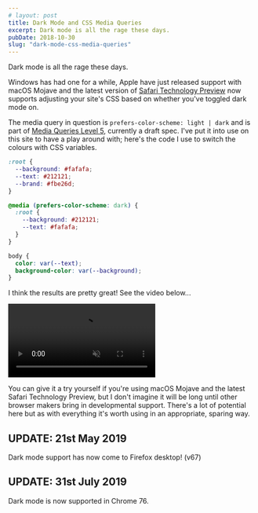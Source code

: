 ```yaml
---
# layout: post
title: Dark Mode and CSS Media Queries
excerpt: Dark mode is all the rage these days.
pubDate: 2018-10-30
slug: "dark-mode-css-media-queries"
---
```


<p class="lead">Dark mode is all the rage these days.</p>

Windows has had one for a while, Apple have just released support with macOS Mojave and the latest version of [Safari Technology Preview](https://webkit.org/blog/8475/release-notes-for-safari-technology-preview-68/) now supports adjusting your site's CSS based on whether you've toggled dark mode on.

The media query in question is `prefers-color-scheme: light | dark` and is part of [Media Queries Level 5](https://drafts.csswg.org/mediaqueries-5/#prefers-color-scheme), currently a draft spec. I've put it into use on this site to have a play around with; here's the code I use to switch the colours with CSS variables.

```css
:root {
  --background: #fafafa;
  --text: #212121;
  --brand: #fbe26d;
}

@media (prefers-color-scheme: dark) {
  :root {
    --background: #212121;
    --text: #fafafa;
  }
}

body {
  color: var(--text);
  background-color: var(--background);
}
```

I think the results are pretty great! See the video below...

<video controls muted>
  <source type="video/mp4" src="/assets/videos/blog/2018-10-30/darkmode.mp4">
  <source type="video/webm" src="/assets/videos/blog/2018-10-30/darkmode.webm">
</video>

You can give it a try yourself if you're using macOS Mojave and the latest Safari Technology Preview, but I don't imagine it will be long until other browser makers bring in developmental support. There's a lot of potential here but as with everything it's worth using in an appropriate, sparing way.

## UPDATE: 21st May 2019
Dark mode support has now come to Firefox desktop! (v67)

## UPDATE: 31st July 2019
Dark mode is now supported in Chrome 76.